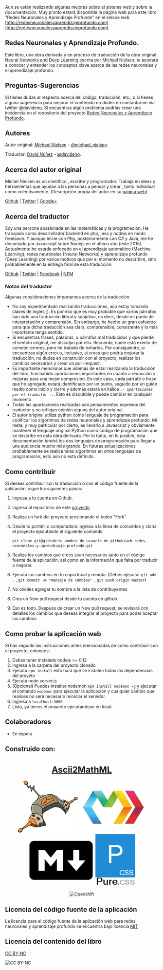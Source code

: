 Aun se están realizando algunas mejoras sobre el sistema web y sobre la documentación. Muy pronto estará disponible la página web para este libro "Redes Neuronales y Aprendizaje Profundo" en el enlace web [http://redesneuronalesyaprendizajeprofundo.com](http://redesneuronalesyaprendizajeprofundo.com).


## Redes Neuronales y Aprendizaje Profundo.

Este libro, una obra derivada y en proceso de traducción de la obra original [Neural Networks and Deep Learning](http://neuralnetworksanddeeplearning.com/) escrita por [Michael Nielsen](http://michaelnielsen.org/), te ayudará a conocer y entender los conceptos clave acerca de las redes neuronales y el aprendizaje profundo.

## Preguntas-Sugerencias

Si tienes dudas al respecto acerca del código, traducción, etc., o si tienes alguna sugerencia para mejorar el contenido no dudes en contantarme vía twitter @davidenq.
Si encuentras algún problema podrías crear una incidencia en el repositorio del proyecto [Redes Neuronales y Aprendizaje Profundo](https://github.com/davidenq/web-redes-neuronales-y-aprendizaje-profundo/issues).

## Autores

Autor original: [Michael Nielsen](http://michaelnielsen.org/) - [@michael_nielsen](https://twitter.com/michael_nielsen).

Traductor: [David Núñez](http://www.davidenq.com) - [@davidenq](https://twitter.com/davidenq).

## Acerca del autor original

Michel Nielsen es un científico , escritor y programador. Trabaja en ideas y herramientas que ayudan a las personas
 a pensar y crear , tanto individual como colectivamente. (Descripción propia del autor en su [página web](http://michaelnielsen.org/))

[Github](http://github.com/mnielsen) |
[Twitter](http://twitter.com/michael_nielsen) |
[Google+](https://plus.google.com/+MichaelNielsen/posts)


## Acerca del traductor

Soy  una persona apasionada en las matemáticas y la programación.  He trabajado como desarrollador backend en php, java y nodejs en modo freelance. Y aunque inicie con Php, posteriormente con C# y Java, me he decantado por Javascript sobre Nodejs en el último año (este 2015). Actualmente he estado enfocado en el aprendizaje automático (Machine Learning),  redes neuronales (Neural Networks) y aprendizaje profundo (Deep Learning) por varios motivos que por el momento no describiré, sino probablemente en la entrega final de esta traducción.

[Github](http://github.com/davidenq) |
[Twitter](http://twitter.com/davidenq) |
[Facebook](https://www.facebook.com/davenq) |
[NPM](https://www.npmjs.com/~davidenq)


### Notas del traductor

Algunas consideraciones importantes acerca de la traducción.

- No soy experimentado realizando traducciones, aún estoy tomando clases de ingles ;). Es por eso que es muy probable que varios párrafos han sido una traducción literal y subjetiva, es decir, desde mi punto de interpretación y comprensión. Sin embargo, he hecho un gran esfuerzo para que dicha traducción sea clara, comprensible, consistente y lo más importante tenga sentido.
- Si encuentras frases, palabras, o párrafos mal traducidos y que pierde el sentido original, me disculpo por ello. Recuerda, nadie está exento de cometer errores, pero he tratado de evitarlos. Por consiguiente, si encuentras algún error o, inclusive, si crees que podría mejorar la traducción, no dudes en construibir con el proyecto, realizar los cambios necesarios y crear un pull-request.
- Es importante mencionar que además de estar realizando la traducción del libro, han habido aportaciones importantes en cuanto a redacción y mejoras para una mejor compresión. En este caso, cada párrafo o frase que he agregado estará identificado por un punto, seguido por un guión medio como inicio y cierre y además estará en itálica _`.- aportaciones por el traductor -.`_. Esto es discutible y puede cambiar en cualquier momento.
- Todas las aportaciones realizadas son pensamientos expresos del traductor y no reflejan opinión alguna del autor original.
- El autor original utiliza python como lenguaje de programación para codificar los algoritmos de redes neuronales y aprendizaje profundo. Mi meta, y muy particular por cierto, es llevarlo a Javascript y obviamente mantener el lenguaje original Python como código de programación que se describe en esta obra derivada. Por lo tanto, en lo posible, esta documentación tendrá los dos lenguajes de programación para llegar a una audiencia mucho más grande. En futuras actualizaciones probablemente se realice tales algoritmos en otros lenguajes de programación, esto aún no está definido.

## Como contribuir

Si deseas contribuir con la traducción o con el código fuente de la aplicación, sigue los siguientes pasos:

1. Ingresa a tu cuenta en Github.

2. Ingresa al repositorio de este [proyecto](https://github.com/davidenq/web-redes-neuronales-y-aprendizaje-profundo)

3. Realiza un fork del proyecto presionando el botón "Fork"

4. Desde tu portátil o computadora ingresa a la línea de comandos y clona el proyecto ejecutando el siguiente comando

    ```
    git clone git@github:tu_nombre_de_usuario_de_github/web-redes-neuronales-y-aprendizaje-profundo.git
    ```

5. Realiza los cambios que crees sean necesarios tanto en el código fuente de la aplicación, así como en la información que falta por traducir o mejorar.

6. Ejecuta los cambios en tu copia local y remota. (Debes ejecutar `git add .` , `git commit -m "mensaje de cambios" `, `git push origin master`)

7. No olvides agregar tu nombre a la lista de contribuyentes

7. Crea un New pull request desde tu cuenta en github

8. Eso es todo. Después de crear un New pull request, se revisará con detalles los cambios que deseas integrar al proyecto para poder aceptar los cambios.

## Como probar la aplicación web

Si has seguido las instrucciones antes mencionadas de como contribuir con el proyecto, entonces:

1. Debes tener instalado nodejs >= 0.12
2. Ingresa a la carpeta del proyecto clonado
3. Ejecuta `npm install` esto hará que se instalen todas las dependencias del proyeto
4. Ejecuta node server.js
5. (Opcional) Puedes installar nodemon `npm install nodemon -g` y ejecutar el comando `nodemon` para ejecutar la aplicación y cualquier cambio que realices no será necesario reiniciar el servidor.
6. Ingresa a `localhost:3000`
7. Listo, ya tienes el proyecto ejecutandose en local.

## Colaboradores

- En espera

## Construido con:

<center>

# [Ascii2MathML](http://runarberg.github.io/ascii2mathml/)
[![Hapijs](public/assets/images/hapi.png)](http://hapijs.com/)
[![Markojs](public/assets/images/marko.png)](http://markojs.com/)
[![Markdown](public/assets/images/markdown.png)]()
[![Purecss](public/assets/images/purecss.png)](purecss.io)

</center>
<center>

![Openshift](https://www.openshift.com/sites/default/files/images/powered-transparent-black.png)

</center>


## Licencia del código fuente de la aplicación

La licencia para el código fuente de la aplicación web para redes neuronales y aprendizaje profundo se encuentra bajo licencia [MIT](https://github.com/davidenq/web-redes-neuronales-y-aprendizaje-profundo/blob/master/LICENSE)

## Licencia del contenido del libro

[CC BY-NC](http://creativecommons.org/licenses/by-nc/3.0/deed.es)

![CC BY-NC](http://i.creativecommons.org/l/by-nc/3.0/88x31.png)
